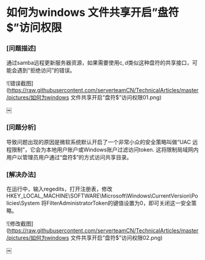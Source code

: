 # 如何为windows 文件共享开启”盘符$”访问权限  

### [问题描述]  

通过samba远程更新服务器资源，如果需要使用c$, d$类似这种盘符的共享接口，可能会遇到“拒绝访问”的错误。  

![错误截图](https://raw.githubusercontent.com/serverteamCN/TechnicalArticles/master/pictures/如何为windows 文件共享开启”盘符$”访问权限01.png)
  
￼
### [问题分析]  

导致问题出现的原因是微软系统默认开启了一个非常小众的安全策略叫做“UAC 远程限制”，它会为本地用户账户或Windows账户过滤访问token. 这将限制局域网内用户以管理员用户通过“盘符$”的方式访问共享目录。  


### [解决办法] 

在运行中，输入regedits，打开注册表，修改HKEY_LOCAL_MACHINE\SOFTWARE\Microsoft\Windows\CurrentVersion\Policies\System
将FilterAdministratorToken的键值设置为0，即可关闭这一安全策略。  

![修改截图](https://raw.githubusercontent.com/serverteamCN/TechnicalArticles/master/pictures/如何为windows 文件共享开启”盘符$”访问权限02.png)


￼
